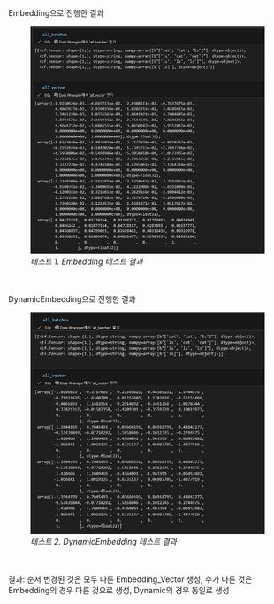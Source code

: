 Embedding으로 진행한 결과
<figure>
  <img src="Embedding_test_result.png" alt='Embedding_result' width=640>
  <figcaption><em>테스트 1. Embedding 테스트 결과</em></figcaption>
</figure>
<br>
<br>
DynamicEmbedding으로 진행한 결과
<figure>
  <img src="DynamicEmbedding 테스트 결과.png" alt='DynamicEmbedding_result' width=640>
  <figcaption><em>테스트 2. DynamicEmbedding 테스트 결과</em></figcaption>
</figure>
<br>
<br>
결과: 순서 변경된 것은 모두 다른 Embedding_Vector 생성, 수가 다른 것은 Embedding의 경우 다른 것으로 생성, Dynamic의 경우 동일로 생성
